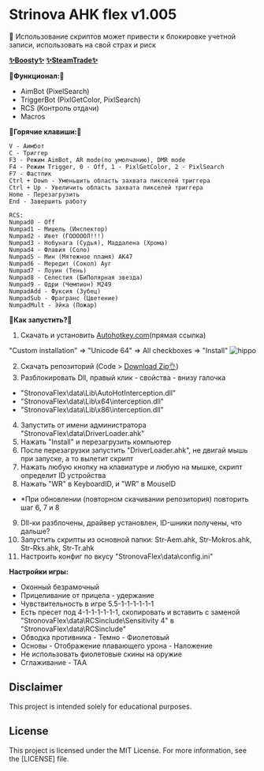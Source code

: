 # Strinova AHK flex v1.005

🙏 Использование скриптов может привести к блокировке учетной записи, использовать на свой страх и риск

[__✨Boosty✨__](https://boosty.to/kramar1337)
[__✨SteamTrade✨__](https://steamcommunity.com/tradeoffer/new/?partner=176456946&token=QbYR9jmE)

__🚀Функционал:🚀__

- AimBot (PixelSearch)
- TriggerBot (PixlGetColor, PixlSearch)
- RCS (Контроль отдачи)
- Macros

:musical_keyboard:__Горячие клавиши:__:musical_keyboard:
```
V - Аимбот
C - Триггер
F3 - Режим AimBot, AR mode(по умолчанию), DMR mode
F4 - Режим Trigger, 0 - Off, 1 - PixlGetColor, 2 - PixlSearch
F7 - Фастпик
Ctrl + Down - Уменьшить область захвата пикселей триггера
Ctrl + Up - Увеличить область захвата пикселей триггера
Home - Перезагрузить
End - Завершить работу

RCS:
Numpad0 - Off
Numpad1 - Мишель (Инспектор)
Numpad2 - Ивет (ГОООООЛ!!!)
Numpad3 - Нобунага (Судья), Маддалена (Хрома)
Numpad4 - Флавия (Соло)
Numpad5 - Мин (Мятежное пламя) АК47
Numpad6 - Мередит (Сокол) Ауг
Numpad7 - Лоуин (Тень)
Numpad8 - Селестия (БиПолярная звезда)
Numpad9 - Одри (Чемпион) M249
NumpadAdd - Фуксия (Зубец)
NumpadSub - Фрагранс (Цветение)
NumpadMult - Эйка (Пожар)
```

:memo:__Как запустить?__:memo:

1. Скачать и установить [Autohotkey.com](https://www.autohotkey.com/download/ahk-install.exe)(прямая ссылка)

"Custom installation" => "Unicode 64" => All checkboxes => "Install"
![hippo](https://media.giphy.com/media/LerrohpjasApOHH9G1/giphy.gif)

2. Скачать репозиторий (Code > [Download Zip👌](https://github.com/Kramar1337/Strinova-AHK-flex/archive/main.zip))
3. Разблокировать Dll, правый клик - свойства - внизу галочка
 - "StronovaFlex\data\Lib\AutoHotInterception.dll"
 - "StronovaFlex\data\Lib\x64\interception.dll"
 - "StronovaFlex\data\Lib\x86\interception.dll"
4. Запустить от имени администратора "StronovaFlex\data\DriverLoader.ahk"
5. Нажать "Install" и перезагрузить компьютер
6. После перезагрузки запустить "DriverLoader.ahk", не двигай мышь при запуске, а то вылетит скрипт
7. Нажать любую кнопку на клавиатуре и любую на мышке, скрипт определит ID устройства
8. Нажать "WR" в KeyboardID, и "WR" в MouseID
 - *При обновлении (повторном скачивании репозитория) повторить шаг 6, 7 и 8
9. Dll-ки разблочены, драйвер установлен, ID-шники получены, что дальше?
10. Запустить скрипты из основной папки: Str-Aem.ahk, Str-Mokros.ahk, Str-Rks.ahk, Str-Tr.ahk
11. Настроить конфиг по вкусу "StronovaFlex\data\config.ini"

__Настройки игры:__
 - Оконный безрамочный
 - Прицеливание от прицела - удержание
 - Чувствительность в игре 5.5-1-1-1-1-1-1
 - Есть пресет под 4-1-1-1-1-1-1, скопировать и вставить с заменой "StronovaFlex\data\RCSinclude\Sensitivity 4" в "StronovaFlex\data\RCSinclude"
 - Обводка противника - Темно - Фиолетовый
 - Основы - Отображение плавающего урона - Наложение
 - Не использовать фиолетовые скины на оружие
 - Сглаживание - TAA

## Disclaimer 
This project is intended solely for educational purposes. 

## License

This project is licensed under the MIT License. For more information, see the [LICENSE] file.
